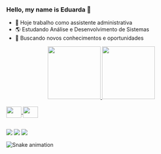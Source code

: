 ### Hello, my name is Eduarda 👋

- 🌱 Hoje trabalho como assistente administrativa
- 🌎 Estudando Análise e Desenvolvimento de Sistemas
- 🌟 Buscando novos conhecimentos e oportunidades
<div align="center">
  <a href="https://github.com/dudagodoz">
  <img height="140em" src="https://github-readme-stats.vercel.app/api?username=dudagodoz&show_icons=true&theme=dracula&include_all_commits=true&count_private=true"/>
  <img height="140em" src="https://github-readme-stats.vercel.app/api/top-langs/?username=dudagodoz&layout=compact&langs_count=7&theme=dracula"/>
</div>
<div style="display: inline_block"><br>
<img align="center" height="30" width="40" src="https://cdn.jsdelivr.net/gh/devicons/devicon/icons/c/c-plain.svg">
<img align="center" height="30" width="40" src="https://cdn.jsdelivr.net/gh/devicons/devicon/icons/java/java-original.svg">
</div>

##
<div>
  <a href="https://instagram.com/dudagodoz" target="_blank"><img src="https://img.shields.io/badge/-Instagram-%23E4405F?style=for-the-badge&logo=instagram&logoColor=white" target="_blank"></a>
  <a href = "mailto:eduarda.godoz@gmail.com"><img src="https://img.shields.io/badge/-Gmail-%23333?style=for-the-badge&logo=gmail&logoColor=white" target="_blank"></a>
  <a href="https://www.linkedin.com/in/eduarda-ferentz-godoz-0903b7207" target="_blank"><img src="https://img.shields.io/badge/-LinkedIn-%230077B5?style=for-the-badge&logo=linkedin&logoColor=white" target="_blank"></a> 
  
   ![Snake animation](https://github.com/dudagodoz/dudagodoz/blob/output/github-contribution-grid-snake.svg)
</div>
